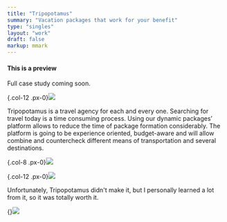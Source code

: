 ```yaml
---
title: "Tripopotamus"
summary: "Vacation packages that work for your benefit"
type: "singles"
layout: "work"
draft: false
markup: mmark
---
```


<div class="alert alert-warning" role="alert"> 
<h4 class="alert-heading">This is a preview</h4>Full case study coming soon.
</div>

{.col-12 .px-0}![](/images/work_2/1.jpg)

Tripopotamus is a travel agency for each and every one. Searching for travel today is a time consuming process. Using our dynamic packages’ platform allows to reduce the time of package formation considerably. The platform is going to be experience oriented, budget-aware and will allow combine and countercheck different means of transportation and several destinations.

{.col-8 .px-0}![](/images/work_2/2.jpg)

{.col-12 .px-0}![](/images/work_2/8.jpg)

Unfortunately, Tripopotamus didn't make it, but I personally learned a lot from it, so it was totally worth it.

{}![](/images/work_2/99.jpg)